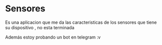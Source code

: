 # Sensores
Es una aplicacion que me da las caracteristicas de los sensores que tiene su dispositivo , no esta terminada

Además estoy probando un bot en telegram :v
